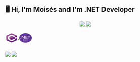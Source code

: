 ## 🖥️ Hi, I'm Moisés and I'm .NET Developer
<div align="center">
  <a href="https://github.com/moisesbueno">
  <img height="180em" src="https://github-readme-stats.vercel.app/api?username=moisesbueno&show_icons=true&theme=dracula&include_all_commits=true&count_private=true"/>
  <img height="180em" src="https://github-readme-stats.vercel.app/api/top-langs/?username=moisesbueno&layout=compact&langs_count=7&theme=dracula"/>
</div>
<div style="display: inline_block"><br>
  <img align="center" alt="c-sharp" height="30" width="40" src="https://raw.githubusercontent.com/devicons/devicon/master/icons/csharp/csharp-original.svg">
  
  <img align="center" alt="c-sharp" height="30" width="40" src="https://raw.githubusercontent.com/devicons/devicon/master/icons/dotnetcore/dotnetcore-original.svg">
</div>

##

<div> 
  <a href = "mailto:moibueno2011@gmail.com"><img src="https://img.shields.io/badge/-Gmail-%23333?style=for-the-badge&logo=gmail&logoColor=white" target="_blank"></a>
  <a href="https://www.linkedin.com/in/moisesbueno" target="_blank"><img src="https://img.shields.io/badge/-LinkedIn-%230077B5?style=for-the-badge&logo=linkedin&logoColor=white" target="_blank"></a> 
</div>
                   
